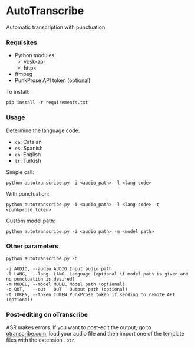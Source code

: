 # AutoTranscribe
Automatic transcription with punctuation

### Requisites

- Python modules:
	- vosk-api
	- httpx
- ffmpeg
- PunkProse API token (optional)

To install:

```
pip install -r requirements.txt
```

### Usage

Determine the language code:
- `ca`: Catalan
- `es`: Spanish
- `en`: English
- `tr`: Turkish

Simple call:
```
python autotranscribe.py -i <audio_path> -l <lang-code>
```

With punctuation:
```
python autotranscribe.py -i <audio_path> -l <lang-code> -t <punkprose_token>
```

Custom model path:
```
python autotranscribe.py -i <audio_path> -m <model_path>
```

### Other parameters

```
python autotranscribe.py -h
```

```
-i AUDIO, --audio AUDIO	Input audio path
-l LANG,  --lang  LANG  Language (optional if model path is given and no punctuation is desired)
-m MODEL, --model MODEL	Model path (optional)
-o OUT,   --out   OUT   Output path (optional)
-t TOKEN, --token TOKEN	PunkProse token if sending to remote API (optional)
```

### Post-editing on oTranscribe

ASR makes errors. If you want to post-edit the output, go to [otranscribe.com](https://otranscribe.com/), load your audio file and then import one of the template files with the extension `.otr`. 

